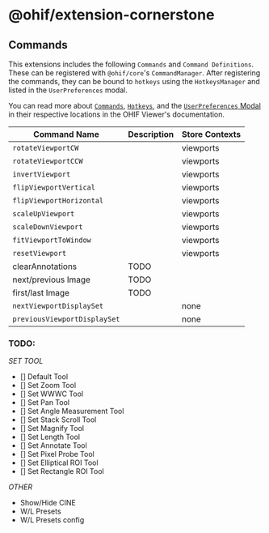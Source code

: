 # @ohif/extension-cornerstone

## Commands

This extensions includes the following `Commands` and `Command Definitions`. These can be registered with `@ohif/core`'s `CommandManager`. After registering the commands, they can be bound to `hotkeys` using the `HotkeysManager` and listed in the `UserPreferences` modal.

You can read more about [`Commands`](), [`Hotkeys`](), and the [`UserPreferences` Modal]() in their respective locations in the OHIF Viewer's documentation.

| Command Name                 | Description | Store Contexts |
| ---------------------------- | ----------- | -------------- |
| `rotateViewportCW`           |             | viewports      |
| `rotateViewportCCW`          |             | viewports      |
| `invertViewport`             |             | viewports      |
| `flipViewportVertical`       |             | viewports      |
| `flipViewportHorizontal`     |             | viewports      |
| `scaleUpViewport`            |             | viewports      |
| `scaleDownViewport`          |             | viewports      |
| `fitViewportToWindow`        |             | viewports      |
| `resetViewport`              |             | viewports      |
| clearAnnotations             | TODO        |                |
| next/previous Image          | TODO        |                |
| first/last Image             | TODO        |                |
| `nextViewportDisplaySet`     |             | none           |
| `previousViewportDisplaySet` |             | none           |

### TODO:

_SET TOOL_

- [] Default Tool
- [] Set Zoom Tool
- [] Set WWWC Tool
- [] Set Pan Tool
- [] Set Angle Measurement Tool
- [] Set Stack Scroll Tool
- [] Set Magnify Tool
- [] Set Length Tool
- [] Set Annotate Tool
- [] Set Pixel Probe Tool
- [] Set Elliptical ROI Tool
- [] Set Rectangle ROI Tool

_OTHER_

- Show/Hide CINE
- W/L Presets
- W/L Presets config

<!--
  Links
  -->

<!-- prettier-ignore-start -->
<!-- prettier-ignore-end -->
